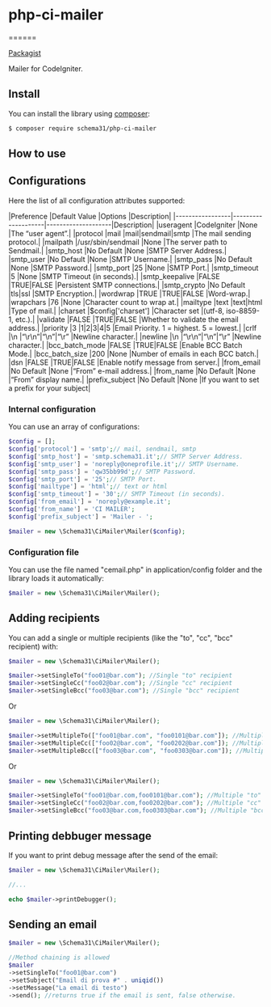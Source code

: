 # php-ci-mailer
======

[Packagist][link-packagist]

Mailer for CodeIgniter.

Install
-------

You can install the library using [composer](https://getcomposer.org/):

```sh
$ composer require schema31/php-ci-mailer
```

How to use
----------

## Configurations

Here the list of all configuration attributes supported:

|Preference       |Default Value       |Options             |Description|
|-----------------|--------------------|--------------------|Description|
|useragent        |CodeIgniter         |None                |The “user agent”.|
|protocol         |mail                |mail|sendmail|smtp  |The mail sending protocol.|
|mailpath         |/usr/sbin/sendmail  |None                |The server path to Sendmail.|
|smtp_host        |No Default          |None                |SMTP Server Address.|
|smtp_user        |No Default          |None                |SMTP Username.|
|smtp_pass        |No Default          |None                |SMTP Password.|
|smtp_port        |25                  |None                |SMTP Port.|
|smtp_timeout     |5                   |None                |SMTP Timeout (in seconds).|
|smtp_keepalive   |FALSE               |TRUE|FALSE          |Persistent SMTP connections.|
|smtp_crypto      |No Default          |tls|ssl             |SMTP Encryption.|
|wordwrap         |TRUE                |TRUE|FALSE          |Word-wrap.|
|wrapchars        |76                  |None                |Character count to wrap at.|
|mailtype         |text                |text|html 	        |Type of mail.|
|charset          |$config['charset']  |Character set       |(utf-8, iso-8859-1, etc.).|
|validate         |FALSE               |TRUE|FALSE          |Whether to validate the email address.|
|priority         |3                   |1|2|3|4|5           |Email Priority. 1 = highest. 5 = lowest.|
|crlf             |\n                  |“\r\n”|“\n”|“\r” 	|Newline character.|
|newline          |\n                  |“\r\n”|“\n”|“\r”    |Newline character.|
|bcc_batch_mode   |FALSE               |TRUE|FALSE          |Enable BCC Batch Mode.|
|bcc_batch_size   |200                 |None                |Number of emails in each BCC batch.|
|dsn              |FALSE               |TRUE|FALSE          |Enable notify message from server.|
|from_email       |No Default          |None                |“From” e-mail address.|
|from_name        |No Default          |None                |“From” display name.|
|prefix_subject   |No Default          |None                |If you want to set a prefix for your subject|

### Internal configuration

You can use an array of configurations: 

```php
$config = [];
$config['protocol'] = 'smtp';// mail, sendmail, smtp
$config['smtp_host'] = 'smtp.schema31.it';// SMTP Server Address.
$config['smtp_user'] = 'noreply@oneprofile.it';// SMTP Username.
$config['smtp_pass'] = 'qw35bb99d';// SMTP Password.
$config['smtp_port'] = '25';// SMTP Port.
$config['mailtype'] = 'html';// text or html
$config['smtp_timeout'] = '30';// SMTP Timeout (in seconds).
$config['from_email'] = 'noreply@example.it';
$config['from_name'] = 'CI MAILER';
$config['prefix_subject'] = 'Mailer - ';

$mailer = new \Schema31\CiMailer\Mailer($config);
```

### Configuration file

You can use the file named "cemail.php" in application/config folder and the library loads it automatically: 

```php
$mailer = new \Schema31\CiMailer\Mailer();
```

## Adding recipients

You can add a single or multiple recipients (like the "to", "cc", "bcc" recipient) with:

```php
$mailer = new \Schema31\CiMailer\Mailer();

$mailer->setSingleTo("foo01@bar.com"); //Single "to" recipient
$mailer->setSingleCc("foo02@bar.com"); //Single "cc" recipient
$mailer->setSingleBcc("foo03@bar.com"); //Single "bcc" recipient
```

Or

```php
$mailer = new \Schema31\CiMailer\Mailer();

$mailer->setMultipleTo(["foo01@bar.com", "foo0101@bar.com"]); //Multiple "to" recipient: "foo01@bar.com" and "foo0101@bar.com"
$mailer->setMultipleCc(["foo02@bar.com", "foo0202@bar.com"]); //Multiple "cc" recipient: "foo02@bar.com" and "foo0202@bar.com"
$mailer->setMultipleBcc(["foo03@bar.com", "foo0303@bar.com"]); //Multiple "bcc" recipient: "foo03@bar.com" and "foo0303@bar.com"
```

Or

```php
$mailer = new \Schema31\CiMailer\Mailer();

$mailer->setSingleTo("foo01@bar.com,foo0101@bar.com"); //Multiple "to" recipient: "foo01@bar.com" and "foo0101@bar.com" comma separated
$mailer->setSingleCc("foo02@bar.com,foo0202@bar.com"); //Multiple "cc" recipient: "foo02@bar.com" and "foo0202@bar.com" comma separated
$mailer->setSingleBcc("foo03@bar.com,foo0303@bar.com"); //Multiple "bcc" recipient: "foo03@bar.com" and "foo0303@bar.com" comma separated
```

## Printing debbuger message

If you want to print debug message after the send of the email:

```php
$mailer = new \Schema31\CiMailer\Mailer();

//...

echo $mailer->printDebugger();
```

## Sending an email

```php
$mailer = new \Schema31\CiMailer\Mailer();

//Method chaining is allowed
$mailer
->setSingleTo("foo01@bar.com")
->setSubject("Email di prova #" . uniqid())
->setMessage("La email di testo")
->send(); //returns true if the email is sent, false otherwise.
```

[link-packagist]: https://packagist.org/packages/schema31/php-ci-mailer